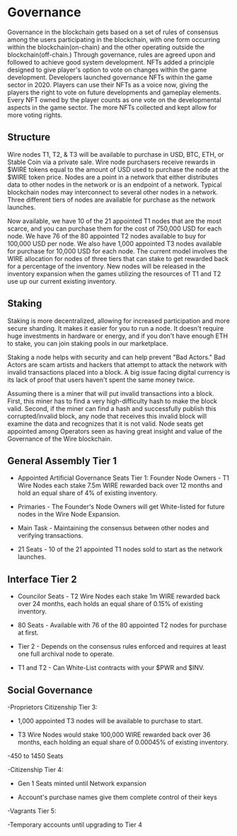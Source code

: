 Governance
==========
Governance in the blockchain gets based on a set of rules of consensus among the users participating in the blockchain, with one form occurring within the blockchain(on-chain) and the other operating outside the blockchain(off-chain.) Through governance, rules are agreed upon and followed to achieve good system development. NFTs added a principle designed to give player's option to vote on changes within the game development. Developers launched governance NFTs within the game sector in 2020. Players can use their NFTs as a voice now, giving the players the right to vote on future developments and gameplay elements. Every NFT owned by the player counts as one vote on the developmental aspects in the game sector. The more NFTs collected and kept allow for more voting rights.


Structure
---------

Wire nodes T1, T2, & T3 will be available to purchase in USD, BTC, ETH, or Stable Coin via a private sale. Wire node purchasers receive rewards in $WIRE tokens equal to the amount of USD used to purchase the node at the $WIRE token price. Nodes are a point in a network that either distributes data to other nodes in the network or is an endpoint of a network. Typical blockchain nodes may interconnect to several other nodes in a network. Three different tiers of nodes are available for purchase as the network launches.

Now available, we have 10 of the 21 appointed T1 nodes that are the most scarce, and you can purchase them for the cost of 750,000 USD for each node. We have 76 of the 80 appointed T2 nodes available to buy for 100,000 USD per node. We also have 1,000 appointed T3 nodes available for purchase for 10,000 USD for each node. The current model involves the WIRE allocation for nodes of three tiers that can stake to get rewarded back for a percentage of the inventory. New nodes will be released in the inventory expansion when the games utilizing the resources of T1 and T2 use up our current existing inventory.

Staking
-----

Staking is more decentralized, allowing for increased participation and more secure sharding. It makes it easier for you to run a node. It doesn't require huge investments in hardware or energy, and if you don't have enough ETH to stake, you can join staking pools in our marketplace.

Staking a node helps with security and can help prevent "Bad Actors." Bad Actors are scam artists and hackers that attempt to attack the network with invalid transactions placed into a block. A big issue facing digital currency is its lack of proof that users haven't spent the same money twice.

Assuming there is a miner that will put invalid transactions into a block. First, this miner has to find a very high-difficulty hash to make the block valid. Second, if the miner can find a hash and successfully publish this corrupted/invalid block, any node that receives this invalid block will examine the data and recognizes that it is not valid. Node seats get appointed among Operators seen as having great insight and value of the Governance of the Wire blockchain.

General Assembly Tier 1
-----------------------

-  Appointed Artificial Governance Seats Tier 1: Founder Node Owners - T1 Wire Nodes each stake 7.5m WIRE rewarded back over 12 months and hold an equal share of 4% of existing inventory. 

-  Primaries - The Founder's Node Owners will get White-listed for future nodes in the Wire Node Expansion.

-  Main Task - Maintaining the consensus between other nodes and verifying transactions.

-  21 Seats - 10 of the 21 appointed T1 nodes sold to start as the network launches.

Interface Tier 2
----------------

-  Councilor Seats - T2 Wire Nodes each stake 1m WIRE rewarded back over 24 months, each holds an equal share of 0.15% of existing inventory.

-  80 Seats - Available with 76 of the 80 appointed T2 nodes for purchase at first.

-  Tier 2 - Depends on the consensus rules enforced and requires at least one full archival node to operate.

-  T1 and T2 - Can White-List contracts with your $PWR and $INV.

Social Governance
-----------------

-Proprietors Citizenship Tier 3:

- 1,000 appointed T3 nodes will be available to purchase to start. 

- T3 Wire Nodes would stake 100,000 WIRE rewarded back over 36 months, each holding an equal share of 0.00045% of existing inventory. 

-450 to 1450 Seats

-Citizenship Tier 4:

- Gen 1 Seats minted until Network expansion 

- Account's purchase names give them complete control of their keys

-Vagrants Tier 5:

-Temporary accounts until upgrading to Tier 4
